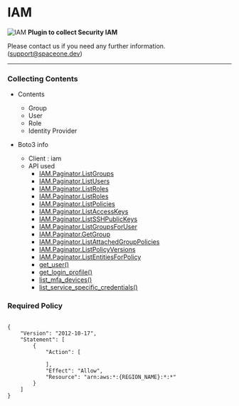 # IAM

![IAM](https://spaceone-custom-assets.s3.ap-northeast-2.amazonaws.com/console-assets/icons/cloud-services/aws/AWS-Identity-and-Access-Management_IAM.svg)
**Plugin to collect Security IAM**

Please contact us if you need any further information. (<support@spaceone.dev>)

---

### Collecting Contents

- Contents
  - Group
  - User
  - Role
  - Identity Provider
  
- Boto3 info
  - Client : iam
  - API used
    - [IAM.Paginator.ListGroups](https://boto3.amazonaws.com/v1/documentation/api/latest/reference/services/iam.html#IAM.Paginator.ListGroups)
    - [IAM.Paginator.ListUsers](https://boto3.amazonaws.com/v1/documentation/api/latest/reference/services/iam.html#IAM.Paginator.ListUsers)
    - [IAM.Paginator.ListRoles](https://boto3.amazonaws.com/v1/documentation/api/latest/reference/services/iam.html#IAM.Paginator.ListRoles)
    - [IAM.Paginator.ListRoles](https://boto3.amazonaws.com/v1/documentation/api/latest/reference/services/iam.html#IAM.Paginator.ListRoles)
    - [IAM.Paginator.ListPolicies](https://boto3.amazonaws.com/v1/documentation/api/latest/reference/services/iam.html#IAM.Paginator.ListPolicies)
    - [IAM.Paginator.ListAccessKeys](https://boto3.amazonaws.com/v1/documentation/api/latest/reference/services/iam.html#IAM.Paginator.ListAccessKeys)
    - [IAM.Paginator.ListSSHPublicKeys](https://boto3.amazonaws.com/v1/documentation/api/latest/reference/services/iam.html#IAM.Paginator.ListSSHPublicKeys)
    - [IAM.Paginator.ListGroupsForUser](https://boto3.amazonaws.com/v1/documentation/api/latest/reference/services/iam.html#IAM.Paginator.ListGroupsForUser)
    - [IAM.Paginator.GetGroup](https://boto3.amazonaws.com/v1/documentation/api/latest/reference/services/iam.html#IAM.Paginator.GetGroup)
    - [IAM.Paginator.ListAttachedGroupPolicies](https://boto3.amazonaws.com/v1/documentation/api/latest/reference/services/iam.html#IAM.Paginator.ListAttachedGroupPolicies)
    - [IAM.Paginator.ListPolicyVersions](https://boto3.amazonaws.com/v1/documentation/api/latest/reference/services/iam.html#IAM.Paginator.ListPolicyVersions)
    - [IAM.Paginator.ListEntitiesForPolicy](https://boto3.amazonaws.com/v1/documentation/api/latest/reference/services/iam.html#IAM.Paginator.ListEntitiesForPolicy)
    - [get_user()](https://boto3.amazonaws.com/v1/documentation/api/latest/reference/services/iam.html#IAM.Client.get_user)
    - [get_login_profile()](https://boto3.amazonaws.com/v1/documentation/api/latest/reference/services/iam.html#IAM.Client.get_login_profile)
    - [list_mfa_devices()](https://boto3.amazonaws.com/v1/documentation/api/latest/reference/services/iam.html#IAM.Client.list_mfa_devices)
    - [list_service_specific_credentials()](https://boto3.amazonaws.com/v1/documentation/api/latest/reference/services/iam.html#IAM.Client.list_service_specific_credentials)
      

### Required Policy
  
<pre>
<code>
{
    "Version": "2012-10-17",
    "Statement": [
        {
            "Action": [
              
            ],
            "Effect": "Allow",
            "Resource": "arn:aws:*:{REGION_NAME}:*:*"
        }
    ]
}
</code>
</pre>